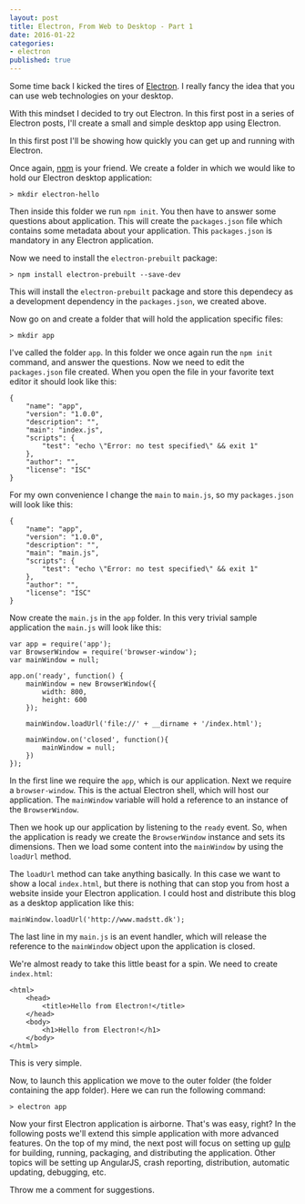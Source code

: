 ```yaml
---
layout: post
title: Electron, From Web to Desktop - Part 1
date: 2016-01-22
categories:
- electron
published: true
---
```


Some time back I kicked the tires of [Electron](http://electron.atom.io). I really fancy the idea that you can use web technologies on your desktop. 

With this mindset I decided to try out Electron. In this first post in a series of Electron posts, I'll create a small and simple desktop app using Electron.

In this first post I'll be showing how quickly you can get up and running with Electron.

Once again, [npm](http://npm.org) is your friend. We create a folder in which we would like to hold our Electron desktop application:


    > mkdir electron-hello


Then inside this folder we run `npm init`. You then have to answer some questions about application. This will create the `packages.json` file which contains some metadata about your application. This `packages.json` is mandatory in any Electron application.

Now we need to install the `electron-prebuilt` package:


    > npm install electron-prebuilt --save-dev


This will install the `electron-prebuilt` package and store this dependecy as a development dependency in the `packages.json`, we created above.

Now go on and create a folder that will hold the application specific files:


    > mkdir app

I've called the folder `app`. In this folder we once again run the `npm init` command, and answer the questions. Now we need to edit the `packages.json` file created. When you open the file in your favorite text editor it should look like this:

    {
        "name": "app",
        "version": "1.0.0",
        "description": "",
        "main": "index.js",
        "scripts": {
            "test": "echo \"Error: no test specified\" && exit 1"
        },
        "author": "",
        "license": "ISC"
    }

For my own convenience I change the `main` to `main.js`, so my `packages.json` will look like this:


    {
        "name": "app",
        "version": "1.0.0",
        "description": "",
        "main": "main.js",
        "scripts": {
            "test": "echo \"Error: no test specified\" && exit 1"
        },
        "author": "",
        "license": "ISC"
    }

Now create the `main.js` in the `app` folder. In this very trivial sample application the `main.js` will look like this:

    var app = require('app');
    var BrowserWindow = require('browser-window');
    var mainWindow = null;

    app.on('ready', function() {
        mainWindow = new BrowserWindow({
            width: 800,
            height: 600
        });
    
        mainWindow.loadUrl('file://' + __dirname + '/index.html');
        
        mainWindow.on('closed', function(){
            mainWindow = null;
        })
    });

In the first line we require the `app`, which is our application. Next we require a `browser-window`. This is the actual Electron shell, which will host our application. The `mainWindow` variable will hold a reference to an instance of the `BrowserWindow`.

Then we hook up our application by listening to the `ready` event. So, when the application is ready we create the `BrowserWindow` instance and sets its dimensions. Then we load some content into the `mainWindow` by using the `loadUrl` method.

The `loadUrl` method can take anything basically. In this case we want to show a local `index.html`, but there is nothing that can stop you from host a website inside your Electron application. I could host and distribute this blog as a desktop application like this:

    mainWindow.loadUrl('http://www.madstt.dk');


The last line in my `main.js` is an event handler, which will release the reference to the `mainWindow` object upon the application is closed.

We're almost ready to take this little beast for a spin. We need to create `index.html`:

    <html>
        <head>
            <title>Hello from Electron!</title>
        </head>
        <body>
            <h1>Hello from Electron!</h1>
        </body>
    </html>

This is very simple.

Now, to launch this application we move to the outer folder (the folder containing the app folder). Here we can run the following command:

    > electron app


Now your first Electron application is airborne. That's was easy, right? In the following posts we'll extend this simple application with more advanced features. On the top of my mind, the next post will focus on setting up [gulp](http://gulpjs.com/) for building, running, packaging, and distributing the application. Other topics will be setting up AngularJS, crash reporting, distribution, automatic updating, debugging, etc.

Throw me a comment for suggestions. 